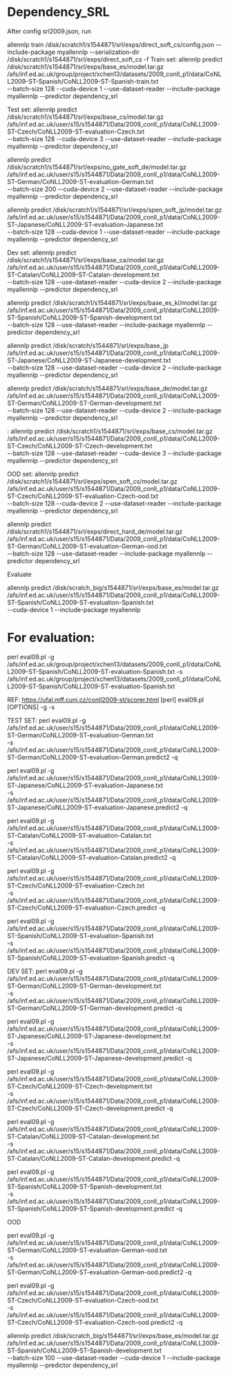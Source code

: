 # Dependency_SRL 

After config srl2009.json, run

allennlp train /disk/scratch1/s1544871/srl/exps/direct_soft_cs/config.json --include-package myallennlp --serialization-dir  /disk/scratch1/s1544871/srl/exps/direct_soft_cs -f
Train set:
allennlp predict  /disk/scratch1/s1544871/srl/exps/base_es/model.tar.gz \
/afs/inf.ed.ac.uk/group/project/xchen13/datasets/2009_conll_p1/data/CoNLL2009-ST-Spanish/CoNLL2009-ST-Spanish-train.txt \
--batch-size 128 --cuda-device 1 --use-dataset-reader --include-package myallennlp --predictor dependency_srl 


Test set:
allennlp predict /disk/scratch1/s1544871/srl/exps/base_cs/model.tar.gz \
/afs/inf.ed.ac.uk/user/s15/s1544871/Data/2009_conll_p1/data/CoNLL2009-ST-Czech/CoNLL2009-ST-evaluation-Czech.txt \
--batch-size 128  --cuda-device 3 --use-dataset-reader --include-package myallennlp --predictor dependency_srl

allennlp predict  /disk/scratch1/s1544871/srl/exps/no_gate_soft_de/model.tar.gz \
/afs/inf.ed.ac.uk/user/s15/s1544871/Data/2009_conll_p1/data/CoNLL2009-ST-German/CoNLL2009-ST-evaluation-German.txt \
--batch-size 200   --cuda-device 2 --use-dataset-reader --include-package myallennlp --predictor dependency_srl

allennlp predict /disk/scratch1/s1544871/srl/exps/spen_soft_jp/model.tar.gz \
/afs/inf.ed.ac.uk/user/s15/s1544871/Data/2009_conll_p1/data/CoNLL2009-ST-Japanese/CoNLL2009-ST-evaluation-Japanese.txt \
--batch-size 128  --cuda-device 1 --use-dataset-reader --include-package myallennlp --predictor dependency_srl


Dev set:
allennlp predict  /disk/scratch1/s1544871/srl/exps/base_ca/model.tar.gz \
/afs/inf.ed.ac.uk/user/s15/s1544871/Data/2009_conll_p1/data/CoNLL2009-ST-Catalan/CoNLL2009-ST-Catalan-development.txt \
--batch-size 128 --use-dataset-reader --cuda-device 2 --include-package myallennlp --predictor dependency_srl

allennlp predict  /disk/scratch1/s1544871/srl/exps/base_es_kl/model.tar.gz \
/afs/inf.ed.ac.uk/user/s15/s1544871/Data/2009_conll_p1/data/CoNLL2009-ST-Spanish/CoNLL2009-ST-Spanish-development.txt \
--batch-size 128 --use-dataset-reader  --include-package myallennlp --predictor dependency_srl




allennlp predict   /disk/scratch/s1544871/srl/exps/base_jp \
/afs/inf.ed.ac.uk/user/s15/s1544871/Data/2009_conll_p1/data/CoNLL2009-ST-Japanese/CoNLL2009-ST-Japanese-development.txt \
--batch-size 128 --use-dataset-reader  --cuda-device 2  --include-package myallennlp --predictor dependency_srl

allennlp predict /disk/scratch/s1544871/srl/exps/base_de/model.tar.gz \
/afs/inf.ed.ac.uk/user/s15/s1544871/Data/2009_conll_p1/data/CoNLL2009-ST-German/CoNLL2009-ST-German-development.txt \
--batch-size 128 --use-dataset-reader  --cuda-device 2  --include-package myallennlp --predictor dependency_srl

:
allennlp predict /disk/scratch1/s1544871/srl/exps/base_cs/model.tar.gz \
/afs/inf.ed.ac.uk/user/s15/s1544871/Data/2009_conll_p1/data/CoNLL2009-ST-Czech/CoNLL2009-ST-Czech-development.txt \
--batch-size 128   --use-dataset-reader --cuda-device 3 --include-package myallennlp --predictor dependency_srl



OOD set:
allennlp predict /disk/scratch1/s1544871/srl/exps/spen_soft_cs/model.tar.gz \
/afs/inf.ed.ac.uk/user/s15/s1544871/Data/2009_conll_p1/data/CoNLL2009-ST-Czech/CoNLL2009-ST-evaluation-Czech-ood.txt \
--batch-size 128   --cuda-device 2 --use-dataset-reader --include-package myallennlp --predictor dependency_srl 

allennlp predict  /disk/scratch1/s1544871/srl/exps/direct_hard_de/model.tar.gz \
/afs/inf.ed.ac.uk/user/s15/s1544871/Data/2009_conll_p1/data/CoNLL2009-ST-German/CoNLL2009-ST-evaluation-German-ood.txt \
--batch-size 128 --use-dataset-reader --include-package myallennlp --predictor dependency_srl 


Evaluate

allennlp predict  /disk/scratch_big/s1544871/srl/exps/base_es/model.tar.gz \
/afs/inf.ed.ac.uk/user/s15/s1544871/Data/2009_conll_p1/data/CoNLL2009-ST-Spanish/CoNLL2009-ST-evaluation-Spanish.txt \
 --cuda-device 1 --include-package myallennlp

# For evaluation:

perl eval09.pl -g /afs/inf.ed.ac.uk/group/project/xchen13/datasets/2009_conll_p1/data/CoNLL2009-ST-Spanish/CoNLL2009-ST-evaluation-Spanish.txt -s /afs/inf.ed.ac.uk/group/project/xchen13/datasets/2009_conll_p1/data/CoNLL2009-ST-Spanish/CoNLL2009-ST-evaluation-Spanish.txt

REF:
https://ufal.mff.cuni.cz/conll2009-st/scorer.html
   [perl] eval09.pl [OPTIONS] -g <gold standard> -s <system output>

TEST SET:
perl eval09.pl -g /afs/inf.ed.ac.uk/user/s15/s1544871/Data/2009_conll_p1/data/CoNLL2009-ST-German/CoNLL2009-ST-evaluation-German.txt  \
 -s /afs/inf.ed.ac.uk/user/s15/s1544871/Data/2009_conll_p1/data/CoNLL2009-ST-German/CoNLL2009-ST-evaluation-German.predict2 -q
 
perl eval09.pl -g /afs/inf.ed.ac.uk/user/s15/s1544871/Data/2009_conll_p1/data/CoNLL2009-ST-Japanese/CoNLL2009-ST-evaluation-Japanese.txt  \
 -s /afs/inf.ed.ac.uk/user/s15/s1544871/Data/2009_conll_p1/data/CoNLL2009-ST-Japanese/CoNLL2009-ST-evaluation-Japanese.predict2 -q
 
perl eval09.pl -g /afs/inf.ed.ac.uk/user/s15/s1544871/Data/2009_conll_p1/data/CoNLL2009-ST-Catalan/CoNLL2009-ST-evaluation-Catalan.txt  \
 -s /afs/inf.ed.ac.uk/user/s15/s1544871/Data/2009_conll_p1/data/CoNLL2009-ST-Catalan/CoNLL2009-ST-evaluation-Catalan.predict2 -q

perl eval09.pl -g /afs/inf.ed.ac.uk/user/s15/s1544871/Data/2009_conll_p1/data/CoNLL2009-ST-Czech/CoNLL2009-ST-evaluation-Czech.txt  \
 -s /afs/inf.ed.ac.uk/user/s15/s1544871/Data/2009_conll_p1/data/CoNLL2009-ST-Czech/CoNLL2009-ST-evaluation-Czech.predict -q
 
perl eval09.pl -g /afs/inf.ed.ac.uk/user/s15/s1544871/Data/2009_conll_p1/data/CoNLL2009-ST-Spanish/CoNLL2009-ST-evaluation-Spanish.txt  \
 -s /afs/inf.ed.ac.uk/user/s15/s1544871/Data/2009_conll_p1/data/CoNLL2009-ST-Spanish/CoNLL2009-ST-evaluation-Spanish.predict -q


DEV SET:
perl eval09.pl -g /afs/inf.ed.ac.uk/user/s15/s1544871/Data/2009_conll_p1/data/CoNLL2009-ST-German/CoNLL2009-ST-German-development.txt \
 -s /afs/inf.ed.ac.uk/user/s15/s1544871/Data/2009_conll_p1/data/CoNLL2009-ST-German/CoNLL2009-ST-German-development.predict -q
 
 
perl eval09.pl -g /afs/inf.ed.ac.uk/user/s15/s1544871/Data/2009_conll_p1/data/CoNLL2009-ST-Japanese/CoNLL2009-ST-Japanese-development.txt \
 -s /afs/inf.ed.ac.uk/user/s15/s1544871/Data/2009_conll_p1/data/CoNLL2009-ST-Japanese/CoNLL2009-ST-Japanese-development.predict -q
 
perl eval09.pl -g /afs/inf.ed.ac.uk/user/s15/s1544871/Data/2009_conll_p1/data/CoNLL2009-ST-Czech/CoNLL2009-ST-Czech-development.txt \
 -s /afs/inf.ed.ac.uk/user/s15/s1544871/Data/2009_conll_p1/data/CoNLL2009-ST-Czech/CoNLL2009-ST-Czech-development.predict -q
 
perl eval09.pl -g /afs/inf.ed.ac.uk/user/s15/s1544871/Data/2009_conll_p1/data/CoNLL2009-ST-Catalan/CoNLL2009-ST-Catalan-development.txt \
 -s /afs/inf.ed.ac.uk/user/s15/s1544871/Data/2009_conll_p1/data/CoNLL2009-ST-Catalan/CoNLL2009-ST-Catalan-development.predict -q
 
perl eval09.pl -g /afs/inf.ed.ac.uk/user/s15/s1544871/Data/2009_conll_p1/data/CoNLL2009-ST-Spanish/CoNLL2009-ST-Spanish-development.txt \
 -s /afs/inf.ed.ac.uk/user/s15/s1544871/Data/2009_conll_p1/data/CoNLL2009-ST-Spanish/CoNLL2009-ST-Spanish-development.predict -q
 
 
 
 OOD
 
perl eval09.pl -g /afs/inf.ed.ac.uk/user/s15/s1544871/Data/2009_conll_p1/data/CoNLL2009-ST-German/CoNLL2009-ST-evaluation-German-ood.txt  \
 -s /afs/inf.ed.ac.uk/user/s15/s1544871/Data/2009_conll_p1/data/CoNLL2009-ST-German/CoNLL2009-ST-evaluation-German-ood.predict2 -q
 
perl eval09.pl -g /afs/inf.ed.ac.uk/user/s15/s1544871/Data/2009_conll_p1/data/CoNLL2009-ST-Czech/CoNLL2009-ST-evaluation-Czech-ood.txt  \
 -s /afs/inf.ed.ac.uk/user/s15/s1544871/Data/2009_conll_p1/data/CoNLL2009-ST-Czech/CoNLL2009-ST-evaluation-Czech-ood.predict2 -q
 
 
 
 
 
allennlp predict /disk/scratch_big/s1544871/srl/exps/base_es/model.tar.gz \
/afs/inf.ed.ac.uk/user/s15/s1544871/Data/2009_conll_p1/data/CoNLL2009-ST-Spanish/CoNLL2009-ST-Spanish-development.txt \
--batch-size 100 --use-dataset-reader --cuda-device 1 --include-package myallennlp --predictor dependency_srl 
